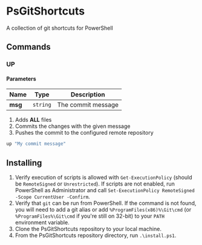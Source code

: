 # PsGitShortcuts
A collection of git shortcuts for PowerShell

## Commands

### UP

#### Parameters
Name | Type | Description
--- | --- | ---
**msg** | `string` | The commit message

1. Adds **ALL** files
2. Commits the changes with the given message
3. Pushes the commit to the configured remote repository

```powershell
up "My commit message"
```

## Installing 

1. Verify execution of scripts is allowed with `Get-ExecutionPolicy` (should be `RemoteSigned` or `Unrestricted`). If scripts are not enabled, run PowerShell as Administrator and call `Set-ExecutionPolicy RemoteSigned -Scope CurrentUser -Confirm`.
2. Verify that `git` can be run from PowerShell.
   If the command is not found, you will need to add a git alias or add `%ProgramFiles(x86)%\Git\cmd`
   (or `%ProgramFiles%\Git\cmd` if you're still on 32-bit) to your `PATH` environment variable.
3. Clone the PsGitShortcuts repository to your local machine.
4. From the PsGitShortcuts repository directory, run `.\install.ps1`. 